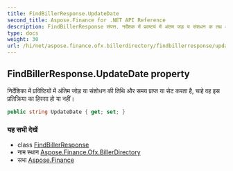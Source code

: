 ```yaml
---
title: FindBillerResponse.UpdateDate
second_title: Aspose.Finance for .NET API Reference
description: FindBillerResponse संपत्त. नर्देशक में प्रवष्टयं में अंतम जड़ य संशधन क तथ और समय प्रप्त य सेट करत है चहे वह इस प्रतक्रय क हस्स ह य नहं
type: docs
weight: 30
url: /hi/net/aspose.finance.ofx.billerdirectory/findbillerresponse/updatedate/
---
```

## FindBillerResponse.UpdateDate property

निर्देशिका में प्रविष्टियों में अंतिम जोड़ या संशोधन की तिथि और समय प्राप्त या सेट करता है, चाहे वह इस प्रतिक्रिया का हिस्सा हो या नहीं।

```csharp
public string UpdateDate { get; set; }
```

### यह सभी देखें

* class [FindBillerResponse](../)
* नाम स्थान [Aspose.Finance.Ofx.BillerDirectory](../../findbillerresponse/)
* सभा [Aspose.Finance](../../../)


